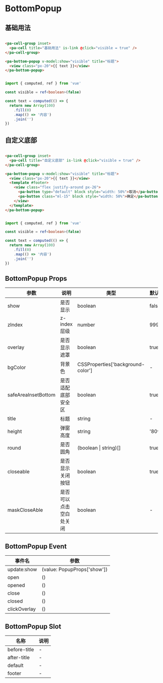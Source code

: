 # BottomPopup

<!--codes start-->

## 基础用法

```html [template]

<pa-cell-group inset>
  <pa-cell title="基础用法" is-link @click="visible = true" />
</pa-cell-group>

<pa-bottom-popup v-model:show="visible" title="标题">
  <view class="px-20">{{ text }}</view>
</pa-bottom-popup>

```
```ts [script]

import { computed, ref } from 'vue'

const visible = ref<boolean>(false)

const text = computed(() => {
  return new Array(100)
    .fill(0)
    .map(() => '内容')
    .join('')
})

```
## 自定义底部

```html [template]

<pa-cell-group inset>
  <pa-cell title="自定义底部" is-link @click="visible = true" />
</pa-cell-group>

<pa-bottom-popup v-model:show="visible" title="标题">
  <view class="px-20">{{ text }}</view>
  <template #footer>
    <view class="flex justify-around px-26">
      <pa-button type="default" block style="width: 50%">取消</pa-button>
      <pa-button class="ml-15" block style="width: 50%">确定</pa-button>
    </view>
  </template>
</pa-bottom-popup>

```
```ts [script]

import { computed, ref } from 'vue'

const visible = ref<boolean>(false)

const text = computed(() => {
  return new Array(100)
    .fill(0)
    .map(() => '内容')
    .join('')
})

```

<!--codes end-->

## BottomPopup Props

<!--props start-->

| 参数 | 说明 | 类型 | 默认值 |
| --- | ----- | --- | --- |
| show | 是否显示 | boolean |  false |
| zIndex | z-index层级 | number |  999 |
| overlay | 是否显示遮罩 | boolean |  true |
| bgColor | 背景色 | CSSProperties['background-color'] | - |
| safeAreaInsetBottom | 是否适配底部安全区 | boolean |  true |
| title | 标题 | string | - |
| height | 弹窗高度 | string |  '80vh' |
| round | 是否圆角 | (boolean \| string)[] |  true |
| closeable | 是否显示关闭按钮 | boolean |  true |
| maskCloseAble | 是否可以点击空白处关闭 | boolean | - |

<!--props end-->

## BottomPopup Event

<!--event start-->

| 事件名 | 参数 |
| --- | --- |
| update:show | (value: PopupProps['show'])  |
| open | ()  |
| opened | ()  |
| close | ()  |
| closed | ()  |
| clickOverlay | ()  |

<!--event end-->

## BottomPopup Slot

<!--slot start-->

| 名称 | 说明 |
| --- | --- |
| before-title | - |
| after-title | - |
| default | - |
| footer | - |

<!--slot end-->

